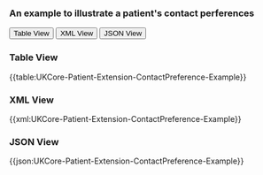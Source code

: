 ### An example to illustrate a patient's contact perferences

<div class="tab">
 <button class="tablinks active" onclick="openTab(event, 'Table View')">Table View</button>
  <button class="tablinks" onclick="openTab(event, 'XML View')">XML View</button>
  <button class="tablinks" onclick="openTab(event, 'JSON View')">JSON View</button>
</div>


<div id="Table View" class="tabcontent" style="display:block">
  <h3>Table View</h3>
{{table:UKCore-Patient-Extension-ContactPreference-Example}}
</div>

<div id="XML View" class="tabcontent">
  <h3>XML View</h3>
{{xml:UKCore-Patient-Extension-ContactPreference-Example}}
</div>

<div id="JSON View" class="tabcontent">
  <h3>JSON View</h3>
{{json:UKCore-Patient-Extension-ContactPreference-Example}}
</div>
